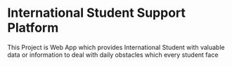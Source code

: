# International Student Support Platform
This Project is Web App which provides International Student with valuable data or information to deal with daily obstacles which every student face

